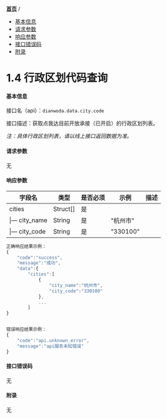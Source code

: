[**首页**](https://open.dianwoda.com/) /


- <a href="#基本信息">基本信息</a>
- <a href="#请求参数">请求参数</a>
- <a href="#响应参数">响应参数</a>
- <a href="#接口错误码">接口错误码</a>
- <a href="#附录">附录</a>


# 1.4 行政区划代码查询

#### 基本信息

接口名（api）：`dianwoda.data.city.code`

接口描述：获取点我达目前开放承接（已开启）的行政区划列表。

*注：具体行政区划列表，请以线上接口返回数据为准。*

#### 请求参数

无

#### 响应参数

字段名 | 类型 | 是否必须 | 示例 | 描述
---|---|---|---|---
cities|Struct[]| 是 | |
&#124;— city\_name | String | 是 | "杭州市" 
&#124;— city\_code | String | 是 | "330100" 


```javascript
正确响应结果示例：
{
	"code":"success",
	"message":"成功",
	"data":{
		"cities":[
			{
				"city_name":"杭州市",
				"city_code":"330100"
			},
			...
		]
}
```

```javascript

错误响应结果示例：
{
	"code":"api.unknown_error",
	"message":"api服务未知错误"
}
```


#### 接口错误码
无

#### 附录
无